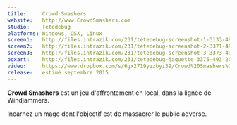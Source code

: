 ```yaml
---
title:     Crowd Smashers
website:   http://www.CrowdSmashers.com
studio:    Tetedebug
platforms: Windows, OSX, Linux
screen1:   http://files.intrazik.com/231/tetedebug-screenshot-1-3133-493-20150427-021708.jpg
screen2:   http://files.intrazik.com/231/tetedebug-screenshot-2-3371-493-20150427-021708.jpg
screen3:   http://files.intrazik.com/231/tetedebug-screenshot-3-3373-493-20150427-021708.jpg
boxart:    http://files.intrazik.com/231/tetedebug-jaquette-3375-493-20150427-021709.jpg
video:     https://www.dropbox.com/s/6gx2719yzzbyi39/Crowd%20Smashers%20Trailer%20Stunfest%202015.mp4?dl=0
release:   estimé septembre 2015
---
```


**Crowd Smashers** est un jeu d'affrontement en local, dans la lignée de Windjammers.

Incarnez un mage dont l'objectif est de massacrer le public adverse.
